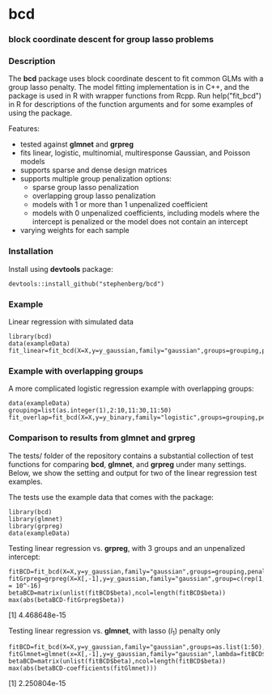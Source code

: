 # bcd
### block coordinate descent for group lasso problems

### Description

The **bcd** package uses block coordinate descent to fit common GLMs with a group lasso penalty. The model fitting implementation is in C++, and the package is used in R with wrapper functions from Rcpp. Run help("fit_bcd") in R for descriptions of the function arguments and for some examples of using the package.

Features:

* tested against **glmnet** and **grpreg**
* fits linear, logistic, multinomial, multiresponse Gaussian, and Poisson models
* supports sparse and dense design matrices
* supports multiple group penalization options:
  * sparse group lasso penalization
  * overlapping group lasso penalization
  * models with 1 or more than 1 unpenalized coefficient
  * models with 0 unpenalized coefficients, including models where the intercept is penalized or the model does not contain an intercept
* varying weights for each sample
  
### Installation

Install using **devtools** package:

```
devtools::install_github("stephenberg/bcd")
```

### Example

Linear regression with simulated data

```
library(bcd)
data(exampleData)
fit_linear=fit_bcd(X=X,y=y_gaussian,family="gaussian",groups=grouping,penaltyFactor=penaltyFactor)
```

### Example with overlapping groups

A more complicated logistic regression example with overlapping groups:

```
data(exampleData)
grouping=list(as.integer(1),2:10,11:30,11:50)
fit_overlap=fit_bcd(X=X,y=y_binary,family="logistic",groups=grouping,penaltyFactor=penaltyFactor)
```

### Comparison to results from glmnet and grpreg

The tests/ folder of the repository contains a substantial collection of test functions for comparing **bcd**, **glmnet**, and **grpreg** under many settings. Below, we show the setting and output for two of the linear regression test examples.

The tests use the example data that comes with the package:

```
library(bcd)
library(glmnet)
library(grpreg)
data(exampleData)
```

Testing linear regression vs. **grpreg**, with 3 groups and an unpenalized intercept:

```
fitBCD=fit_bcd(X=X,y=y_gaussian,family="gaussian",groups=grouping,penaltyFactor=penaltyFactor)
fitGrpreg=grpreg(X=X[,-1],y=y_gaussian,family="gaussian",group=c(rep(1,9),rep(2,20),rep(3,20)),eps = 10^-16)
betaBCD=matrix(unlist(fitBCD$beta),ncol=length(fitBCD$beta))
max(abs(betaBCD-fitGrpreg$beta))
```
[1] 4.468648e-15

Testing linear regression vs. **glmnet**, with lasso (*l*<sub>1</sub>) penalty only

```
fitBCD=fit_bcd(X=X,y=y_gaussian,family="gaussian",groups=as.list(1:50),penaltyFactor=c(0,rep(1,49)),tol=10^-12)
fitGlmnet=glmnet(x=X[,-1],y=y_gaussian,family="gaussian",lambda=fitBCD$lambda*sqrt(n),thresh=10^-30)
betaBCD=matrix(unlist(fitBCD$beta),ncol=length(fitBCD$beta))
max(abs(betaBCD-coefficients(fitGlmnet)))
```
[1] 2.250804e-15
